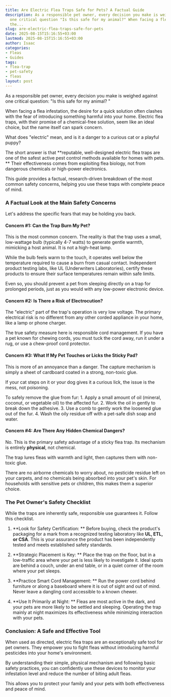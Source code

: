 ```yaml
---
title: Are Electric Flea Traps Safe for Pets? A Factual Guide
description: As a responsible pet owner, every decision you make is weighed against
  one critical question "Is this safe for my animal?" When facing a flea infestation,
  the...
slug: are-electric-flea-traps-safe-for-pets
date: 2025-08-15T15:16:55+03:00
lastmod: 2025-08-15T15:16:55+03:00
author: Isaac
categories:
- Fleas
- Guides
tags:
- flea-trap
- pet-safety
- fleas
layout: post
---
```

As a responsible pet owner, every decision you make is weighed against one critical question: "Is this safe for my animal? "

When facing a flea infestation, the desire for a quick solution often clashes with the fear of introducing something harmful into your home. Electric flea traps, with their promise of a chemical-free solution, seem like an ideal choice, but the name itself can spark concern.

What does "electric" mean, and is it a danger to a curious cat or a playful puppy?

The short answer is that **reputable, well-designed electric flea traps are one of the safest active pest control methods available for homes with pets. ** Their effectiveness comes from exploiting flea biology, not from dangerous chemicals or high-power electronics.

This guide provides a factual, research-driven breakdown of the most common safety concerns, helping you use these traps with complete peace of mind.

###  A Factual Look at the Main Safety Concerns

Let's address the specific fears that may be holding you back.

####  Concern #1: Can the Trap Burn My Pet?

This is the most common concern. The reality is that the trap uses a small, low-wattage bulb (typically 4-7 watts) to generate gentle warmth, mimicking a host animal. It is not a high-heat lamp.

While the bulb feels warm to the touch, it operates well below the temperature required to cause a burn from casual contact. Independent product testing labs, like UL (Underwriters Laboratories), certify these products to ensure their surface temperatures remain within safe limits.

Even so, you should prevent a pet from sleeping directly on a trap for prolonged periods, just as you would with any low-power electronic device.

####  Concern #2: Is There a Risk of Electrocution?

The "electric" part of the trap's operation is very low voltage. The primary electrical risk is no different from any other corded appliance in your home, like a lamp or phone charger.

The true safety measure here is responsible cord management. If you have a pet known for chewing cords, you must tuck the cord away, run it under a rug, or use a chew-proof cord protector.

####  Concern #3: What If My Pet Touches or Licks the Sticky Pad?

This is more of an annoyance than a danger. The capture mechanism is simply a sheet of cardboard coated in a strong, non-toxic glue.

If your cat steps on it or your dog gives it a curious lick, the issue is the mess, not poisoning.

To safely remove the glue from fur: 1. Apply a small amount of oil (mineral, coconut, or vegetable oil) to the affected fur. 2. Work the oil in gently to break down the adhesive. 3. Use a comb to gently work the loosened glue out of the fur. 4. Wash the oily residue off with a pet-safe dish soap and water.

####  Concern #4: Are There Any Hidden Chemical Dangers?

No. This is the primary safety advantage of a sticky flea trap. Its mechanism is entirely **physical**, not chemical.

The trap lures fleas with warmth and light, then captures them with non-toxic glue.

There are no airborne chemicals to worry about, no pesticide residue left on your carpets, and no chemicals being absorbed into your pet's skin. For households with sensitive pets or children, this makes them a superior choice.

###  The Pet Owner's Safety Checklist

While the traps are inherently safe, responsible use guarantees it. Follow this checklist.

1. **Look for Safety Certification: ** Before buying, check the product's packaging for a mark from a recognized testing laboratory like **UL, ETL, or CSA**. This is your assurance the product has been independently tested and meets established safety standards.

2. **Strategic Placement is Key: ** Place the trap on the floor, but in a low-traffic area where your pet is less likely to investigate it. Ideal spots are behind a couch, under an end table, or in a quiet corner of the room where your pet sleeps.

3. **Practice Smart Cord Management: ** Run the power cord behind furniture or along a baseboard where it is out of sight and out of mind. Never leave a dangling cord accessible to a known chewer.

4. **Use It Primarily at Night: ** Fleas are most active in the dark, and your pets are more likely to be settled and sleeping. Operating the trap mainly at night maximizes its effectiveness while minimizing interaction with your pets.

###  Conclusion: A Safe and Effective Tool

When used as directed, electric flea traps are an exceptionally safe tool for pet owners. They empower you to fight fleas without introducing harmful pesticides into your home's environment.

By understanding their simple, physical mechanism and following basic safety practices, you can confidently use these devices to monitor your infestation level and reduce the number of biting adult fleas.

This allows you to protect your family and your pets with both effectiveness and peace of mind.
